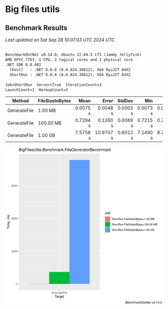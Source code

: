 # Big files utils

## Benchmark Results


<!-- BENCHMARK RESULTS START -->

*Last updated on Sat Sep 28 10:07:03 UTC 2024 UTC*

```

BenchmarkDotNet v0.14.0, Ubuntu 22.04.5 LTS (Jammy Jellyfish)
AMD EPYC 7763, 1 CPU, 2 logical cores and 1 physical core
.NET SDK 8.0.402
  [Host]   : .NET 8.0.8 (8.0.824.36612), X64 RyuJIT AVX2
  ShortRun : .NET 8.0.8 (8.0.824.36612), X64 RyuJIT AVX2

Job=ShortRun  Server=True  IterationCount=3  
LaunchCount=1  WarmupCount=3  

```
| Method       | FileSizeInBytes | Mean     | Error     | StdDev   | Min      | Max      | Q1       | Q3       | Median   | Gen0       | Gen1    | Gen2    | Allocated |
|------------- |---------------- |---------:|----------:|---------:|---------:|---------:|---------:|---------:|---------:|-----------:|--------:|--------:|----------:|
| GenerateFile | 1.00 MB         | 0.0075 s |  0.0048 s | 0.0003 s | 0.0073 s | 0.0078 s | 0.0074 s | 0.0077 s | 0.0075 s |    46.8750 | 46.8750 | 46.8750 |   0.01 GB |
| GenerateFile | 100.00 MB       | 0.7294 s |  0.1260 s | 0.0069 s | 0.7215 s | 0.7335 s | 0.7274 s | 0.7334 s | 0.7333 s |  1000.0000 |       - |       - |   0.57 GB |
| GenerateFile | 1.00 GB         | 7.5758 s | 10.9707 s | 0.6013 s | 7.1490 s | 8.2635 s | 7.2319 s | 7.7892 s | 7.3148 s | 19000.0000 |       - |       - |   5.85 GB |

![Benchmark Barplot](docs/BigFilesUtils.Benchmark.FileGeneratorBenchmark-barplot.png)

<!-- BENCHMARK RESULTS END -->
